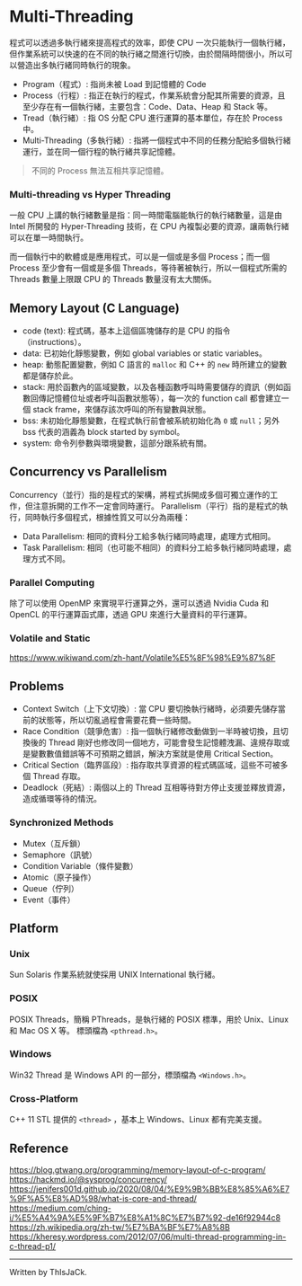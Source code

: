 # Multi-Threading
程式可以透過多執行緒來提高程式的效率，即使 CPU 一次只能執行一個執行緒，但作業系統可以快速的在不同的執行緒之間進行切換，由於間隔時間很小，所以可以營造出多執行緒同時執行的現象。

* Program（程式）: 指尚未被 Load 到記憶體的 Code
* Process（行程）: 指正在執行的程式，作業系統會分配其所需要的資源，且至少存在有一個執行緒，主要包含：Code、Data、Heap 和 Stack 等。
* Tread（執行緒）: 指 OS 分配 CPU 進行運算的基本單位，存在於 Process 中。
* Multi-Threading（多執行緒）: 指將一個程式中不同的任務分配給多個執行緒運行，並在同一個行程的執行緒共享記憶體。
> 不同的 Process 無法互相共享記憶體。

### Multi-threading vs Hyper Threading
一般 CPU 上講的執行緒數量是指：同一時間電腦能執行的執行緒數量，這是由 Intel 所開發的 Hyper-Threading 技術，在 CPU 內複製必要的資源，讓兩執行緒可以在單一時間執行。

而一個執行中的軟體或是應用程式，可以是一個或是多個 Process；而一個 Process 至少會有一個或是多個 Threads，等待著被執行，所以一個程式所需的 Threads 數量上限跟 CPU 的 Threads 數量沒有太大關係。

## Memory Layout (C Language)
* code (text): 程式碼，基本上這個區塊儲存的是 CPU 的指令（instructions）。
* data: 已初始化靜態變數，例如 global variables or static variables。
* heap: 動態配置變數，例如 C 語言的 `malloc` 和 C++ 的 `new` 時所建立的變數都是儲存於此。
* stack: 用於函數內的區域變數，以及各種函數呼叫時需要儲存的資訊（例如函數回傳記憶體位址或者呼叫函數狀態等），每一次的 function call 都會建立一個 stack frame，來儲存該次呼叫的所有變數與狀態。
* bss: 未初始化靜態變數，在程式執行前會被系統初始化為 `0` 或 `null`；另外 bss 代表的涵義為 block started by symbol。
* system: 命令列參數與環境變數，這部分跟系統有關。

## Concurrency vs Parallelism
Concurrency（並行）指的是程式的架構，將程式拆開成多個可獨立運作的工作，但注意拆開的工作不一定會同時運行。
Parallelism（平行）指的是程式的執行，同時執行多個程式，根據性質又可以分為兩種：

* Data Parallelism: 相同的資料分工給多執行緒同時處理，處理方式相同。
* Task Parallelism: 相同（也可能不相同）的資料分工給多執行緒同時處理，處理方式不同。

### Parallel Computing
除了可以使用 OpenMP 來實現平行運算之外，還可以透過 Nvidia Cuda 和 OpenCL 的平行運算函式庫，透過 GPU 來進行大量資料的平行運算。

### Volatile and Static
https://www.wikiwand.com/zh-hant/Volatile%E5%8F%98%E9%87%8F

## Problems
* Context Switch（上下文切換）: 當 CPU 要切換執行緒時，必須要先儲存當前的狀態等，所以切亂過程會需要花費一些時間。
* Race Condition（競爭危害）: 指一個執行緒修改動做到一半時被切換，且切換後的 Thread 剛好也修改同一個地方，可能會發生記憶體洩漏、違規存取或是變數數值錯誤等不可預期之錯誤，解決方案就是使用 Critical Section。
* Critical Section（臨界區段）: 指存取共享資源的程式碼區域，這些不可被多個 Thread 存取。
* Deadlock（死結）: 兩個以上的 Thread 互相等待對方停止支援並釋放資源，造成循環等待的情況。

### Synchronized Methods
* Mutex（互斥鎖）
* Semaphore（訊號）
* Condition Variable（條件變數）
* Atomic（原子操作）
* Queue（佇列）
* Event（事件）

## Platform
### Unix
Sun Solaris 作業系統就使採用 UNIX International 執行緒。

### POSIX
POSIX Threads，簡稱 PThreads，是執行緒的 POSIX 標準，用於 Unix、Linux 和 Mac OS X 等。
標頭檔為 `<pthread.h>`。

### Windows
Win32 Thread 是 Windows API 的一部分，標頭檔為 `<Windows.h>`。

### Cross-Platform
C++ 11 STL 提供的 `<thread>` ，基本上 Windows、Linux 都有完美支援。

## Reference
https://blog.gtwang.org/programming/memory-layout-of-c-program/
https://hackmd.io/@sysprog/concurrency/
https://jenifers001d.github.io/2020/08/04/%E9%9B%BB%E8%85%A6%E7%9F%A5%E8%AD%98/what-is-core-and-thread/
https://medium.com/ching-i/%E5%A4%9A%E5%9F%B7%E8%A1%8C%E7%B7%92-de16f92944c8
https://zh.wikipedia.org/zh-tw/%E7%BA%BF%E7%A8%8B
https://kheresy.wordpress.com/2012/07/06/multi-thread-programming-in-c-thread-p1/

------------------------------------------------------------
Written by ThIsJaCk.